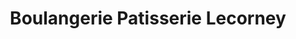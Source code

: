 ---
title: "Boulangerie Patisserie Lecorney"
url: /igney/boulangerie-patisserie-lecorney/
shop: boulangerie
---